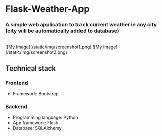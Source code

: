 # Flask-Weather-App
### A simple web application to track current weather in any city (city will be automatically added to database) 
<br />
![My Image](/static/img/screenshot1.png) 
![My Image](/static/img/screenshot2.png)

## Technical stack
### Frontend
* Framework: Bootstrap
### Backend
* Programming language: Python
* App framework: Flask
* Database: SQLAlchemy

